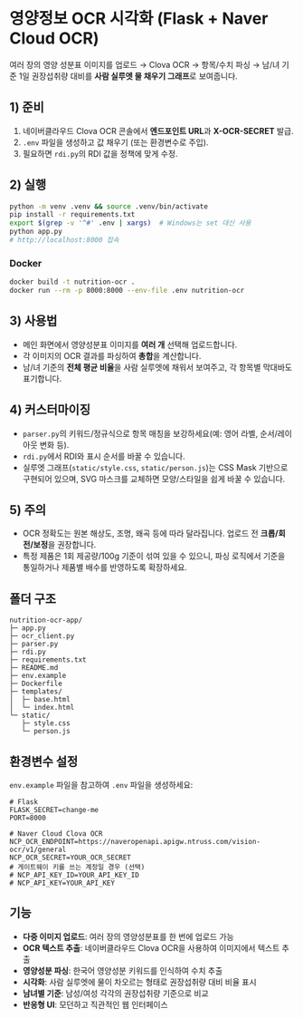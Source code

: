 # 영양정보 OCR 시각화 (Flask + Naver Cloud OCR)

여러 장의 영양 성분표 이미지를 업로드 → Clova OCR → 항목/수치 파싱 → 남/녀 기준 1일 권장섭취량 대비를 **사람 실루엣 물 채우기 그래프**로 보여줍니다.

## 1) 준비
1. 네이버클라우드 Clova OCR 콘솔에서 **엔드포인트 URL**과 **X-OCR-SECRET** 발급.
2. `.env` 파일을 생성하고 값 채우기 (또는 환경변수로 주입).
3. 필요하면 `rdi.py`의 RDI 값을 정책에 맞게 수정.

## 2) 실행
```bash
python -m venv .venv && source .venv/bin/activate
pip install -r requirements.txt
export $(grep -v '^#' .env | xargs)  # Windows는 set 대신 사용
python app.py
# http://localhost:8000 접속
```

### Docker

```bash
docker build -t nutrition-ocr .
docker run --rm -p 8000:8000 --env-file .env nutrition-ocr
```

## 3) 사용법

* 메인 화면에서 영양성분표 이미지를 **여러 개** 선택해 업로드합니다.
* 각 이미지의 OCR 결과를 파싱하여 **총합**을 계산합니다.
* 남/녀 기준의 **전체 평균 비율**을 사람 실루엣에 채워서 보여주고, 각 항목별 막대바도 표기합니다.

## 4) 커스터마이징

* `parser.py`의 키워드/정규식으로 항목 매칭을 보강하세요(예: 영어 라벨, 순서/레이아웃 변화 등).
* `rdi.py`에서 RDI와 표시 순서를 바꿀 수 있습니다.
* 실루엣 그래프(`static/style.css`, `static/person.js`)는 CSS Mask 기반으로 구현되어 있으며, SVG 마스크를 교체하면 모양/스타일을 쉽게 바꿀 수 있습니다.

## 5) 주의

* OCR 정확도는 원본 해상도, 조명, 왜곡 등에 따라 달라집니다. 업로드 전 **크롭/회전/보정**을 권장합니다.
* 특정 제품은 1회 제공량/100g 기준이 섞여 있을 수 있으니, 파싱 로직에서 기준을 통일하거나 제품별 배수를 반영하도록 확장하세요.

## 폴더 구조

```
nutrition-ocr-app/
├─ app.py
├─ ocr_client.py
├─ parser.py
├─ rdi.py
├─ requirements.txt
├─ README.md
├─ env.example
├─ Dockerfile
├─ templates/
│  ├─ base.html
│  └─ index.html
└─ static/
   ├─ style.css
   └─ person.js
```

## 환경변수 설정

`env.example` 파일을 참고하여 `.env` 파일을 생성하세요:

```
# Flask
FLASK_SECRET=change-me
PORT=8000

# Naver Cloud Clova OCR
NCP_OCR_ENDPOINT=https://naveropenapi.apigw.ntruss.com/vision-ocr/v1/general
NCP_OCR_SECRET=YOUR_OCR_SECRET
# 게이트웨이 키를 쓰는 계정일 경우 (선택)
# NCP_API_KEY_ID=YOUR_API_KEY_ID
# NCP_API_KEY=YOUR_API_KEY
```

## 기능

- **다중 이미지 업로드**: 여러 장의 영양성분표를 한 번에 업로드 가능
- **OCR 텍스트 추출**: 네이버클라우드 Clova OCR을 사용하여 이미지에서 텍스트 추출
- **영양성분 파싱**: 한국어 영양성분 키워드를 인식하여 수치 추출
- **시각화**: 사람 실루엣에 물이 차오르는 형태로 권장섭취량 대비 비율 표시
- **남녀별 기준**: 남성/여성 각각의 권장섭취량 기준으로 비교
- **반응형 UI**: 모던하고 직관적인 웹 인터페이스